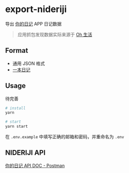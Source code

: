 # export-nideriji

导出 [你的日记](http://nideriji.com/) APP 日记数据

> 应用抓包发现数据实际来源于 [Oh 生活](https://ohshenghuo.com/)

## Format

- 通用 JSON 格式
- [一本日记](http://1diary.me)

## Usage

待完善

```sh
# install
yarn

# start
yarn start
```

在 `.env.example` 中填写正确的邮箱和密码，并重命名为 `.env`

## NIDERIJI API

[你的日记 API DOC - Postman](https://documenter.getpostman.com/view/3326320/Rztmr8pE)